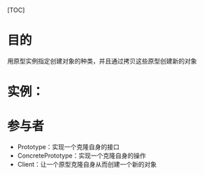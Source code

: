 [TOC]

# 目的
用原型实例指定创建对象的种类，并且通过拷贝这些原型创建新的对象

# 实例：


# 参与者
- Prototype：实现一个克隆自身的接口
- ConcretePrototype：实现一个克隆自身的操作
- Client：让一个原型克隆自身从而创建一个新的对象